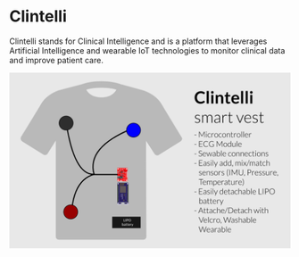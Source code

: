 # Clintelli

Clintelli stands for Clinical Intelligence and is a platform that leverages Artificial Intelligence 
and wearable IoT technologies to monitor clinical data and improve patient care.

![clintelli-vest](img/vest.png)
